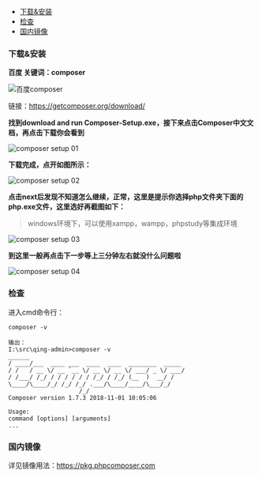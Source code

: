 <!-- TOC -->

- [下载&安装](#下载安装)
- [检查](#检查)
- [国内镜像](#国内镜像)

<!-- /TOC -->

### 下载&安装

**百度 关键词：composer**

![百度composer](https://raw.githubusercontent.com/tsingchan/page/master/image/2019/nodej_npm01.png)

链接：https://getcomposer.org/download/

**找到download and run Composer-Setup.exe，接下来点击Composer中文文档，再点击下载你会看到**

![composer setup 01](https://raw.githubusercontent.com/tsingchan/page/master/image/2019/nodej_npm02.png)

**下载完成，点开如图所示：**

![composer setup 02](https://raw.githubusercontent.com/tsingchan/page/master/image/2019/nodej_npm03.png)

**点击next后发现不知道怎么继续，正常，这里是提示你选择php文件夹下面的php.exe文件，这里选好再截图如下：**

>windows环境下，可以使用xampp，wampp，phpstudy等集成环境

![composer setup 03](https://raw.githubusercontent.com/tsingchan/page/master/image/2019/nodej_npm04.png)

**到这里一般再点击下一步等上三分钟左右就没什么问题啦**

![composer setup 04](https://raw.githubusercontent.com/tsingchan/page/master/image/2019/nodej_npm05.png)


### 检查

进入cmd命令行：

    composer -v

    输出：
    I:\src\qing-admin>composer -v
    ______
    / ____/___  ____ ___  ____  ____  ________  _____
    / /   / __ \/ __ `__ \/ __ \/ __ \/ ___/ _ \/ ___/
    / /___/ /_/ / / / / / / /_/ / /_/ (__  )  __/ /
    \____/\____/_/ /_/ /_/ .___/\____/____/\___/_/
                        /_/
    Composer version 1.7.3 2018-11-01 10:05:06

    Usage:
    command [options] [arguments]
    ...

### 国内镜像

详见镜像用法：https://pkg.phpcomposer.com

